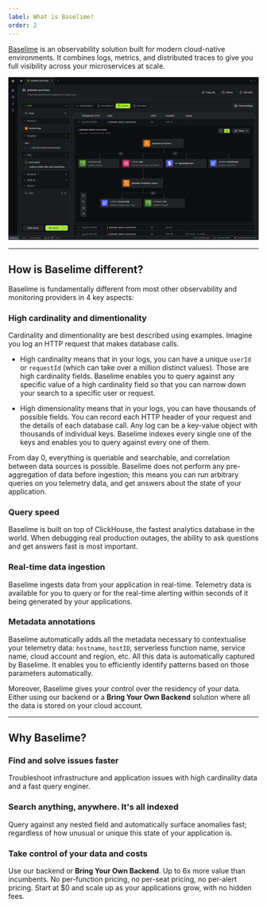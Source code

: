 ```yaml
---
label: What is Baselime?
order: 2
---
```


[Baselime](https://baselime.io) is an observability solution built for modern cloud-native environments. It combines logs, metrics, and distributed traces to give you full visibility across your microservices at scale.

![Baselime Console](./assets/images/illustrations/diagrams.png)


---

## How is Baselime different?

Baselime is fundamentally different from most other observability and monitoring providers in 4 key aspects:

### High cardinality and dimentionality

Cardinality and dimentionality are best described using examples. Imagine you log an HTTP request that makes database calls.

- High cardinality means that in your logs, you can have a unique `userId` or `requestId` (which can take over a million distinct values). Those are high cardinality fields. Baselime enables you to query against any specific value of a high cardinality field so that you can narrow down your search to a specific user or request.

- High dimensionality means that in your logs, you can have thousands of possible fields. You can record each HTTP header of your request and the details of each database call. Any log can be a key-value object with thousands of individual keys. Baselime indexes every single one of the keys and enables you to query against every one of them.

From day 0, everything is queriable and searchable, and correlation between data sources is possible. Baselime does not perform any pre-aggregation of data before ingestion; this means you can run arbitrary queries on you telemetry data, and get answers about the state of your application.

### Query speed

Baselime is built on top of ClickHouse, the fastest analytics database in the world. When debugging real production outages, the ability to ask questions and get answers fast is most important.

### Real-time data ingestion

Baselime ingests data from your application in real-time. Telemetry data is available for you to query or for the real-time alerting within seconds of it being generated by your applications.

### Metadata annotations

Baselime automatically adds all the metadata necessary to contextualise your telemetry data: `hostname`, `hostID`, serverless function name, service name, cloud account and region, etc. All this data is automatically captured by Baselime. It enables you to efficiently identify patterns based on those parameters automatically.

Moreover, Baselime gives your control over the residency of your data. Either using our backend or a **Bring Your Own Backend** solution where all the data is stored on your cloud account.

---

## Why Baselime?

### Find and solve issues faster 
Troubleshoot infrastructure and application issues with high cardinality data and a fast query enginer.

### Search anything, anywhere. It's all indexed
Query against any nested field and automatically surface anomalies fast; regardless of how unusual or unique this state of your application is.

### Take control of your data and costs
Use our backend or **Bring Your Own Backend**. Up to 6x more value than incumbents. No per-function pricing, no per-seat pricing, no per-alert pricing. Start at $0 and scale up as your applications grow, with no hidden fees.

